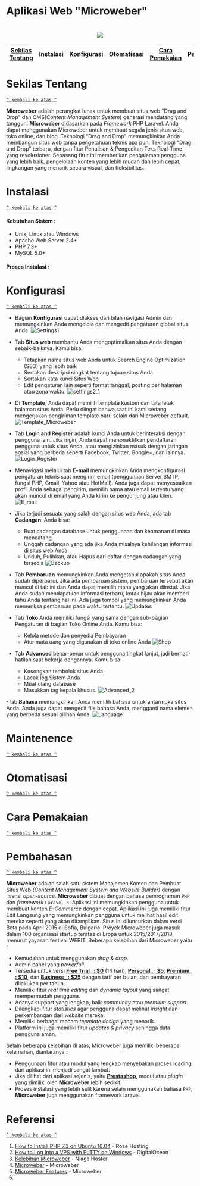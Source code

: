 <h1> Aplikasi Web "Microweber" </h1>
<h1 align="center"><img src="https://images-platform.99static.com/Osfdf6gAS-6ZIH6H0ZEw-qPijZs=/500x500/top/smart/99designs-contests-attachments/25/25852/attachment_25852942"></h1>

[Sekilas Tentang](#sekilas-tentang) | [Instalasi](#instalasi) | [Konfigurasi](#konfigurasi) | [Otomatisasi](#otomatisasi) | [Cara Pemakaian](#cara-pemakaian) | [Pembahasan](#pembahasan) | [Referensi](#referensi)
:---:|:---:|:---:|:---:|:---:|:---:|:---:
  
  
  

  
# Sekilas Tentang
[`^ kembali ke atas ^`](#)

**Microweber** adalah perangkat lunak untuk membuat situs web "Drag and Drop" dan CMS(*Content Management System*) generasi mendatang yang tangguh. **Microweber** didasarkan pada *Framework* PHP Laravel. Anda dapat menggunakan Microweber untuk membuat segala jenis situs web, toko online, dan blog. Teknologi "Drag and Drop" memungkinkan Anda membangun situs web tanpa pengetahuan teknis apa pun. Teknologi "Drag and Drop" terbaru, dengan fitur Penulisan & Pengeditan Teks Real-Time yang revolusioner. Sepasang fitur ini memberikan pengalaman pengguna yang lebih baik, pengelolaan konten yang lebih mudah dan lebih cepat, lingkungan yang menarik secara visual, dan fleksibilitas.


# Instalasi
[`^ kembali ke atas ^`](#)

#### Kebutuhan Sistem :
- Unix, Linux atau Windows
- Apache Web Server 2.4+
- PHP 7.3+
- MySQL 5.0+

#### Proses Instalasi :


# Konfigurasi 
[`^ kembali ke atas ^`](#)

- Bagian **Konfigurasi** dapat diakses dari bilah navigasi Admin dan memungkinkan Anda mengelola dan mengedit pengaturan global situs Anda.
  ![Settings1](https://user-images.githubusercontent.com/44494446/111302915-83359a80-8686-11eb-950f-623cef1e093c.png)
  
  
- Tab **Situs web** membantu Anda mengoptimalkan situs Anda dengan sebaik-baiknya. Kamu bisa:
  - Tetapkan nama situs web Anda untuk Search Engine Optimization (SEO) yang lebih baik
  - Sertakan deskripsi singkat tentang tujuan situs Anda
  - Sertakan kata kunci Situs Web
  - Edit pengaturan lain seperti format tanggal, posting per halaman atau zona waktu.
    ![settings2_1](https://user-images.githubusercontent.com/44494446/111302918-83ce3100-8686-11eb-9749-2bd3d094e123.png)
   
   
- Di **Template**, Anda dapat memilih template kustom dan tata letak halaman situs Anda. Perlu diingat bahwa saat ini kami sedang mengerjakan pengiriman template baru selain dari Microweber default.
  ![Template_Microweber](https://user-images.githubusercontent.com/44494446/111302924-84ff5e00-8686-11eb-848b-0be19d5fcecb.png)


- Tab **Login and Register** adalah kunci Anda untuk berinteraksi dengan pengguna lain. Jika ingin, Anda dapat menonaktifkan pendaftaran pengguna untuk situs Anda, atau mengizinkan masuk dengan jaringan sosial yang berbeda seperti Facebook, Twitter, Google+, dan lainnya.
  ![Login_Register](https://user-images.githubusercontent.com/44494446/111302913-83359a80-8686-11eb-9662-dc254a84d35f.png)


- Menavigasi melalui tab **E-mail** memungkinkan Anda mengkonfigurasi pengaturan teknis saat mengirim email (penggunaan Server SMTP, fungsi PHP, Gmail, Yahoo atau HotMail). Anda juga dapat menyesuaikan profil Anda sebagai pengirim, memilih nama atau email tertentu yang akan muncul di email yang Anda kirim ke pengunjung atau klien.
  ![E_mail](https://user-images.githubusercontent.com/44494446/111302905-816bd700-8686-11eb-8f0a-440e355981b3.png)


- Jika terjadi sesuatu yang salah dengan situs web Anda, ada tab **Cadangan**. Anda bisa:
  - Buat cadangan database untuk penggunaan dan keamanan di masa mendatang
  - Unggah cadangan yang ada jika Anda misalnya kehilangan informasi di situs web Anda
  - Unduh, Pulihkan, atau Hapus dari daftar dengan cadangan yang tersedia
  ![Backup](https://user-images.githubusercontent.com/44494446/111302903-816bd700-8686-11eb-9245-12ce1c4fc76c.png)


- Tab **Pembaruan** memungkinkan Anda mengetahui apakah situs Anda sudah diperbarui. Jika ada pembaruan sistem, pembaruan tersebut akan muncul di tab ini dan Anda dapat memilih mana yang akan diinstal. Jika Anda sudah mendapatkan informasi terbaru, kotak hijau akan memberi tahu Anda tentang hal ini. Ada juga tombol yang memungkinkan Anda memeriksa pembaruan pada waktu tertentu.
  ![Updates](https://user-images.githubusercontent.com/44494446/111302893-7fa21380-8686-11eb-82ba-6d0173a45aec.png)


- Tab **Toko** Anda memiliki fungsi yang sama dengan sub-bagian Pengaturan di bagian Toko Online Anda. Kamu bisa:
  - Kelola metode dan penyedia Pembayaran
  - Atur mata uang yang digunakan di toko online Anda
  ![Shop](https://user-images.githubusercontent.com/44494446/111302919-8466c780-8686-11eb-8228-8aeef07dd4c5.png)
  

- Tab **Advanced** benar-benar untuk pengguna tingkat lanjut, jadi berhati-hatilah saat bekerja dengannya. Kamu bisa:
  - Kosongkan tembolok situs Anda
  - Lacak log Sistem Anda
  - Muat ulang database
  - Masukkan tag kepala khusus.
  ![Advanced_2](https://user-images.githubusercontent.com/44494446/111302901-80d34080-8686-11eb-9a67-e5a83fc4719c.png)


-Tab **Bahasa** memungkinkan Anda memilih bahasa untuk antarmuka situs Anda. Anda juga dapat mengedit file bahasa Anda, mengganti nama elemen yang berbeda sesuai pilihan Anda.
  ![Language](https://user-images.githubusercontent.com/44494446/111302912-829d0400-8686-11eb-9bd4-f3583c5ebdcd.png)



# Maintenence 
[`^ kembali ke atas ^`](#)

# Otomatisasi 
[`^ kembali ke atas ^`](#)

# Cara Pemakaian
[`^ kembali ke atas ^`](#)

# Pembahasan
[`^ kembali ke atas ^`](#)

**Microweber** adalah salah satu sistem Manajemen Konten dan Pembuat Situs Web _(Content Management System and Website Builder)_ dengan lisensi _open-source_. **Microweber** dibuat dengan bahasa pemrograman `PHP` dan _framework_ `Laravel 5`. Aplikasi ini memungkinkan pengguna untuk membuat konten _E-Commerce_ dengan cepat. Aplikasi ini juga memiliki fitur Edit Langsung yang memungkinkan pengguna untuk melihat hasil edit mereka seperti yang akan ditampilkan. Situs ini diluncurkan dalam versi Beta pada April 2015 di Sofia, Bulgaria. Proyek Microweber juga masuk dalam 100 organisasi startup teratas di Eropa untuk 2015/2017/2018, menurut yayasan festival WEBIT. Beberapa kelebihan dari Microweber yaitu :
- Kemudahan untuk menggunakan _drag & drop_.
- Admin panel yang _powerfull_.
- Tersedia untuk versi [**Free Trial_ : $0**](https://members.microweber.com/modules/addons/microweber_addon/order/?plan=19) (14 hari), [**Personal_ : $5**](https://members.microweber.com/modules/addons/microweber_addon/order/?plan=32), [**Premium_ : $10**](https://members.microweber.com/modules/addons/microweber_addon/order/?plan=10), dan [**Business_ : $25**](https://members.microweber.com/modules/addons/microweber_addon/order/?plan=11) dengan tarif per bulan, dan pembayaran dilakukan per tahun.
- Memiliki fitur _real time editing_ dan _dynamic layout_ yang sangat mempermudah pengguna.
- Adanya support yang lengkap, baik _community_ atau _premium support_.
- Dilengkapi fitur _statistics_ agar pengguna dapat melihat _insight_ dan perkembangan dari _website_ mereka.
- Memiliki berbagai macam _tepmlate design_ yang menarik. 
- Platform ini juga memiliki fitur _updates & privacy_ sehingga data pengguna aman.

Selain beberapa kelebihan di atas, Microweber juga memiliki beberapa kelemahan, diantaranya :
- Penggunaan fitur atau modul yang lengkap menyebakan proses loading dari aplikasi ini menjadi sangat lambat.
- Jika dilihat dari aplikasi sejenis, yaitu [**Prestashop**](https://www.prestashop.com/), modul atau _plugin_ yang dimiliki oleh **Microweber** lebih sedikit.
- Proses instalasi yang lebih sulit karena selain menggunakan bahasa `PHP`, **Microweber** juga menggunakan framework laravel. 

# Referensi
[`^ kembali ke atas ^`](#)

1. [How to Install PHP 7.3 on Ubuntu 16.04](https://www.rosehosting.com/blog/how-to-install-php-7-3-on-ubuntu-16-04/) - Rose Hosting
2. [How to Log Into a VPS with PuTTY on Windows](https://www.digitalocean.com/community/tutorials/how-to-log-into-a-vps-with-putty-windows-users) - DigitalOcean
3. [Kelebihan Microweber](https://www.niagahoster.co.id/blog/cms-laravel-terbaik/#5_Microweber) - Niaga Hoster
4. [Microweber](https://microweber.com) - Microweber
5. [Microweber Features](https://microweber.com/features) - Microweber
6. 
